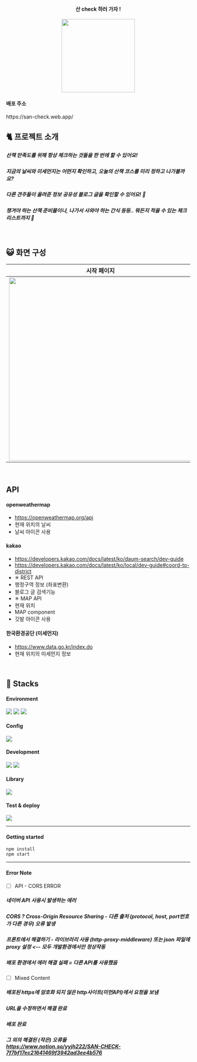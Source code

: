 
<div align="center">
<h4>산 check 하러 가자 ! </h4> 

<img src="https://github.com/yzinnie/SAN-CHECK/assets/126447980/dd4fcec2-00e5-4a01-bc2f-e8b8e50cc8eb" width="200" />
</div>

<h4>배포 주소</h4>
https://san-check.web.app/

<br>

<h2> 🐈 프로젝트 소개</h2>
<h5>산책 만족도를 위해 항상 체크하는 것들을 한 번에 할 수 있어요!</h5>

<h5>지금의 날씨와 미세먼지는 어떤지 확인하고, 오늘의 산책 코스를 미리 정하고 나가볼까요?</h5>
<h5>다른 견주들이 올려준 정보 공유성 블로그 글을 확인할 수 있어요! 👀</h5>
<h5>챙겨야 하는 산책 준비물이나, 나가서 사와야 하는 간식 등등.. 뭐든지 적을 수 있는 체크리스트까지 🐾 </h5>
<br>
<h2> 😺 화면 구성</h2>

| 시작 페이지 | 메인 페이지 | 정보 글 페이지 |  체크리스트 페이지 | 소개 페이지 |
| --- | --- | --- | --- | --- |
| <img src="https://github.com/yzinnie/SAN-CHECK/assets/126447980/74137ea0-696b-4059-bb2e-dd9251bfc343" width="500" /> | <img src="https://github.com/yzinnie/SAN-CHECK/assets/126447980/dcd7dfaa-5daa-433e-aa9b-04f3f26c1c02" width="500" /> |  <img src="https://github.com/yzinnie/SAN-CHECK/assets/126447980/87f2564b-8281-4b83-9256-9446f25e94e3" width="500" /> |<img src="https://github.com/yzinnie/SAN-CHECK/assets/126447980/4f178b00-475e-4e16-b9a7-c1b3bf7bf8c5" width="500" /> |<img src="https://github.com/yzinnie/SAN-CHECK/assets/126447980/6430a20a-77cb-4897-8e26-2ca5731de918" width="500" /> |
<br>

<h2> API </h2>

 #### openweathermap
- https://openweathermap.org/api
- 현재 위치의 날씨
- 날씨 아이콘 사용

#### kakao
- https://developers.kakao.com/docs/latest/ko/daum-search/dev-guide
- https://developers.kakao.com/docs/latest/ko/local/dev-guide#coord-to-district
- ✳ REST API 
- 행정구역 정보 (좌표변환)
- 블로그 글 검색기능 
- ✳ MAP API 
- 현재 위치
- MAP component
- 깃발 아이콘 사용

#### 한국환경공단 (미세먼지)
- https://www.data.go.kr/index.do
- 현재 위치의 미세먼지 정보
<br>
 <h2> 🐶 Stacks </h2>
 
 #### Environment
 <img src="https://img.shields.io/badge/visualstudiocode-007ACC?style=for-the-badge&logo=visualstudiocode&logoColor=white"> <img src="https://img.shields.io/badge/github-181717?style=for-the-badge&logo=github&logoColor=white"> <img src="https://img.shields.io/badge/git-F05032?style=for-the-badge&logo=git&logoColor=white">
 
 #### Config
 <img src="https://img.shields.io/badge/npm-CB3837?style=for-the-badge&logo=npm&logoColor=white">
 
 #### Development
   <img src="https://img.shields.io/badge/javascript-F7DF1E?style=for-the-badge&logo=javascript&logoColor=black">  <img src="https://img.shields.io/badge/react-61DAFB?style=for-the-badge&logo=react&logoColor=black">  
####  Library
 <img src="https://img.shields.io/badge/reactrouter-CA4245?style=for-the-badge&logo=reactrouter&logoColor=white"> 
 
#### Test & deploy
   <img src="https://img.shields.io/badge/firebase-FFCA28?style=for-the-badge&logo=firebase&logoColor=black"> 

---

<h4>Getting started</h4>

```
npm install
npm start
```

---
<h4>Error Note</h4>

- [ ] API - CORS ERROR
##### 네이버 API 사용시 발생하는 에러
##### CORS ? Cross-Origin Resource Sharing - 다른 출처 (protocol, host, port번호가 다른 경우) 오류 발생
##### 프론트에서 해결하기 - 라이브러리 사용 (http-proxy-middleware) 또는 json 파일에 proxy 설정 <-- 모두 개발환경에서만 정상작동
##### 배포 환경에서 에러 해결 실패 = 다른 API를 사용했음

- [ ] Mixed Content
#####  배포된 https에 암호화 되지 않은 http사이트(미먼API)에서 요청을 보냄
##### URL을 수정하면서 해결 완료
##### 배포 완료

##### 그 외의 해결된 (작은) 오류들 <br/> https://www.notion.so/yyjh222/SAN-CHECK-7f7bf17ec21641469f3942ad3ee4b576
